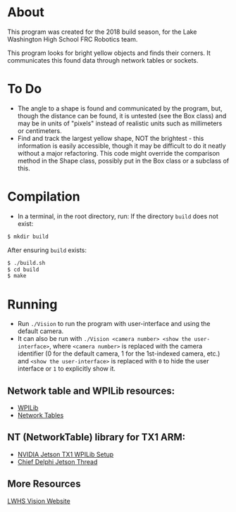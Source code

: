 # About
This program was created for the 2018 build season, for the Lake Washington High School FRC Robotics team.

This program looks for bright yellow objects and finds their corners. It communicates this found data through network tables or sockets.

# To Do
 * The angle to a shape is found and communicated by the program, but, though the distance can be found, it is untested (see the Box class) and may be in units of "pixels" instead of realistic units such as millimeters or centimeters.
  * Find and track the largest yellow shape, NOT the brightest - this information is easily accessible, though it may be difficult to do it neatly without a major refactoring. This code might override the comparison method in the Shape class, possibly put in the Box class or a subclass of this.

# Compilation
 * In a terminal, in the root directory, run:
If the directory `build` does not exist:
```bash
$ mkdir build
```

After ensuring `build` exists:
```bash
$ ./build.sh
$ cd build
$ make
```

# Running
 * Run `./Vision` to run the program with user-interface and using the default camera.
 * It can also be run with `./Vision <camera number> <show the user-interface>`, where `<camera number>` is replaced with the camera identifier (0 for the default camera, 1 for the 1st-indexed camera, etc.) and `<show the user-interface>` is replaced with `0` to hide the user interface or `1` to explicitly show it. 

## Network table and WPILib resources:
 * [WPILib](https://wpilib.screenstepslive.com/s/3120/m/7912/l/85672-what-is-wpilib)
 * [Network Tables](https://wpilib.screenstepslive.com/s/currentCS/m/vision/l/479908-reading-array-values-published-by-networktables)

## NT (NetworkTable) library for TX1 ARM:
 * [NVIDIA Jetson TX1 WPILib Setup](https://elinux.org/Jetson/FRC_Setup)
 * [Chief Delphi Jetson Thread](https://www.chiefdelphi.com/forums/showthread.php?t=160760&highlight=jetson)

## More Resources
[LWHS Vision Website](https://lwrobotvis.firebaseapp.com/?links)
